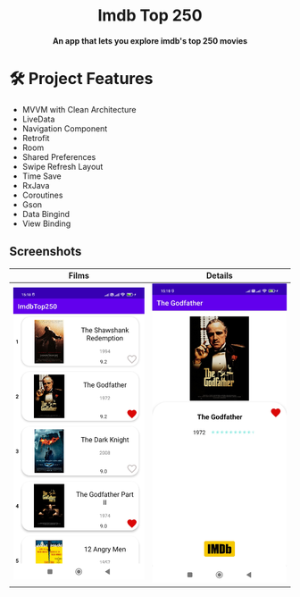 <h1 align="center">Imdb Top 250</h1>

<h4 align="center">An app that lets you explore imdb's top 250 movies</h4>

<h1 align="start">🛠 Project Features</h1>


- MVVM with Clean Architecture
- LiveData
- Navigation Component
- Retrofit 
- Room 
- Shared Preferences
- Swipe Refresh Layout
- Time Save
- RxJava
- Coroutines
- Gson 
- Data Bingind
- View Binding

## Screenshots

| Films | Details | 
|-------------------|-------------------|
| ![Screenshot 1](screenshots/films.jpg) | ![Screenshot 2](screenshots/details.jpg) |


